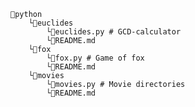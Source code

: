     📁python
        └📁euclides
            └📄euclides.py # GCD-calculator
            └📄README.md
        └📁fox
            └📄fox.py # Game of fox
            └📄README.md
        └📁movies
            └📄movies.py # Movie directories
            └📄README.md
